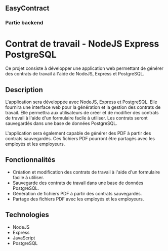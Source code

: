 ## EasyContract
### Partie backend

# Contrat de travail - NodeJS Express PostgreSQL

Ce projet consiste à développer une application web permettant de générer des contrats de travail à l'aide de NodeJS, Express et PostgreSQL. 

## Description

L'application sera développée avec NodeJS, Express et PostgreSQL. Elle fournira une interface web pour la génération et la gestion des contrats de travail. Elle permettra aux utilisateurs de créer et de modifier des contrats de travail à l'aide d'un formulaire facile à utiliser. Les contrats seront sauvegardés dans une base de données PostgreSQL.

L'application sera également capable de générer des PDF à partir des contrats sauvegardés. Ces fichiers PDF pourront être partagés avec les employés et les employeurs.

## Fonctionnalités

- Création et modification des contrats de travail à l'aide d'un formulaire facile à utiliser.
- Sauvegarde des contrats de travail dans une base de données PostgreSQL.
- Génération de fichiers PDF à partir des contrats sauvegardés.
- Partage des fichiers PDF avec les employés et les employeurs.

## Technologies 
- NodeJS
- Express
- JavaScript
- PostgreSQL 

